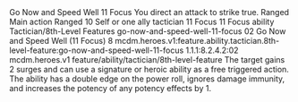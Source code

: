 <ability>
  <name>Go Now and Speed Well</name>
  <cost>11 Focus</cost>
  <flavor>You direct an attack to strike true.</flavor>
  <keywords>
    <keyword>Ranged</keyword>
  </keywords>
  <type>Main action</type>
  <distance>Ranged 10</distance>
  <target>Self or one ally</target>
  <metadata>
    <class>tactician</class>
    <cost>11 Focus</cost>
    <cost_amount>11</cost_amount>
    <cost_resource>Focus</cost_resource>
    <feature_type>ability</feature_type>
    <file_dpath>Tactician/8th-Level Features</file_dpath>
    <item_id>go-now-and-speed-well-11-focus</item_id>
    <item_index>02</item_index>
    <item_name>Go Now and Speed Well (11 Focus)</item_name>
    <level>8</level>
    <scc>mcdm.heroes.v1:feature.ability.tactician.8th-level-feature:go-now-and-speed-well-11-focus</scc>
    <scdc>1.1.1:8.2.4.2:02</scdc>
    <source>mcdm.heroes.v1</source>
    <type>feature/ability/tactician/8th-level-feature</type>
  </metadata>
  <effects>
    <effect type="mundane">The target gains 2 surges and can use a signature or heroic ability as a free triggered action. The ability has a double edge on the power roll, ignores damage immunity, and increases the potency of any potency effects by 1.</effect>
  </effects>
</ability>
